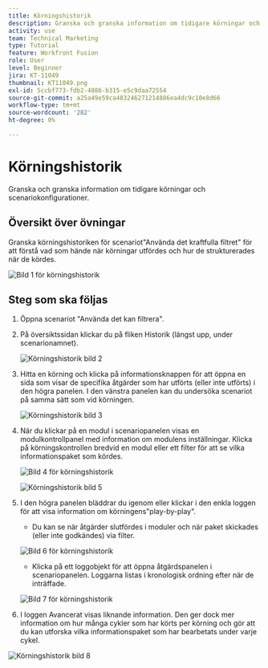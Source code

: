 ```yaml
---
title: Körningshistorik
description: Granska och granska information om tidigare körningar och scenariokonfigurationer.
activity: use
team: Technical Marketing
type: Tutorial
feature: Workfront Fusion
role: User
level: Beginner
jira: KT-11049
thumbnail: KT11049.png
exl-id: 5ccbf773-fdb2-4886-b315-e5c9daa72554
source-git-commit: a25a49e59ca483246271214886ea4dc9c10e8d66
workflow-type: tm+mt
source-wordcount: '282'
ht-degree: 0%

---
```


# Körningshistorik

Granska och granska information om tidigare körningar och scenariokonfigurationer.

## Översikt över övningar

Granska körningshistoriken för scenariot&quot;Använda det kraftfulla filtret&quot; för att förstå vad som hände när körningar utfördes och hur de strukturerades när de kördes.

![Bild 1 för körningshistorik](../12-exercises/assets/execution-history-walkthrough-1.png)

## Steg som ska följas

1. Öppna scenariot &quot;Använda det kan filtrera&quot;.
1. På översiktssidan klickar du på fliken Historik (längst upp, under scenarionamnet).

   ![Körningshistorik bild 2](../12-exercises/assets/execution-history-walkthrough-2.png)

1. Hitta en körning och klicka på informationsknappen för att öppna en sida som visar de specifika åtgärder som har utförts (eller inte utförts) i den högra panelen. I den vänstra panelen kan du undersöka scenariot på samma sätt som vid körningen.

   ![Körningshistorik bild 3](../12-exercises/assets/execution-history-walkthrough-3.png)

1. När du klickar på en modul i scenariopanelen visas en modulkontrollpanel med information om modulens inställningar. Klicka på körningskontrollen bredvid en modul eller ett filter för att se vilka informationspaket som kördes.

   ![Bild 4 för körningshistorik](../12-exercises/assets/execution-history-walkthrough-4.png)

   ![Körningshistorik bild 5](../12-exercises/assets/execution-history-walkthrough-5.png)


1. I den högra panelen bläddrar du igenom eller klickar i den enkla loggen för att visa information om körningens&quot;play-by-play&quot;.

   + Du kan se när åtgärder slutfördes i moduler och när paket skickades (eller inte godkändes) via filter.

   ![Bild 6 för körningshistorik](../12-exercises/assets/execution-history-walkthrough-6.png)

   + Klicka på ett loggobjekt för att öppna åtgärdspanelen i scenariopanelen. Loggarna listas i kronologisk ordning efter när de inträffade.


   ![Bild 7 för körningshistorik](../12-exercises/assets/execution-history-walkthrough-7.png)


1. I loggen Avancerat visas liknande information. Den ger dock mer information om hur många cykler som har körts per körning och gör att du kan utforska vilka informationspaket som har bearbetats under varje cykel.

![Körningshistorik bild 8](../12-exercises/assets/execution-history-walkthrough-8.png)
